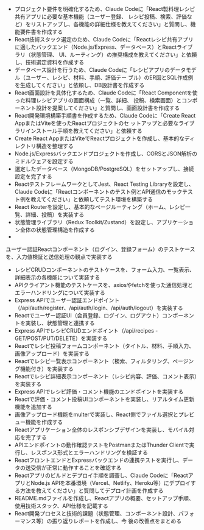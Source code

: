  - プロジェクト要件を明確化するため、Claude Codeに「React製料理レシピ共有アプリに必要な基本機能（ユーザー登録、
  レシピ投稿、検索、評価など）をリストアップし、各機能の詳細仕様を教えてください」と質問し、機能要件書を作成する
  - React技術スタック選定のため、Claude
  Codeに「Reactレシピ共有アプリに適したバックエンド（Node.js/Express、データベース）とReactライブラリ（状態管理、
  UI、ルーティング）の推奨構成を教えてください」と依頼し、技術選定資料を作成する
  - データベース設計を行うため、Claude Codeに「レシピアプリのデータモデル（ユーザー、レシピ、材料、手順、評価テー
  ブル）のER図とSQL作成例を生成してください」と依頼し、DB設計書を作成する
  - React画面設計を具体化するため、Claude Codeに「React Componentを使った料理レシピアプリの画面構成（一覧、詳細、
  投稿、検索画面）とコンポーネント設計を提案してください」と質問し、画面設計書を作成する
  - React開発環境構築手順書を作成するため、Claude Codeに「Create React AppまたはViteを使ったReactプロジェクトのセ
  ットアップと必要なライブラリインストール手順を教えてください」と依頼する
  - Create React AppまたはViteでReactプロジェクトを作成し、基本的なディレクトリ構造を整理する
  - Node.js/Expressバックエンドプロジェクトを作成し、CORSとJSON解析のミドルウェアを設定する
  - 選定したデータベース（MongoDB/PostgreSQL）をセットアップし、接続設定を完了する
  - ReactテストフレームワークとしてJest、React Testing Libraryを設定し、Claude
  Codeに「Reactコンポーネントのテスト例とAPI通信のモックテスト例を教えてください」と依頼してテスト環境を構築する
  - React Routerを設定し、基本的なページルーティング（ホーム、レシピ一覧、詳細、投稿）を実装する
  - 状態管理ライブラリ（Redux Toolkit/Zustand）を設定し、アプリケーション全体の状態管理構造を作成する
  -
  ユーザー認証Reactコンポーネント（ログイン、登録フォーム）のテストケースを、入力値検証と送信処理の観点で実装する
  - レシピCRUDコンポーネントのテストケースを、フォーム入力、一覧表示、詳細表示の各機能について実装する
  - APIクライアント機能のテストケースを、axiosやfetchを使った通信処理とエラーハンドリングについて実装する
  - Express APIでユーザー認証エンドポイント（/api/auth/register、/api/auth/login、/api/auth/logout）を実装する
  - Reactでユーザー認証UI（会員登録、ログイン、ログアウト）コンポーネントを実装し、状態管理と連携する
  - Express APIでレシピCRUDエンドポイント（/api/recipes - GET/POST/PUT/DELETE）を実装する
  - Reactでレシピ投稿フォームコンポーネント（タイトル、材料、手順入力、画像アップロード）を実装する
  - Reactでレシピ一覧表示コンポーネント（検索、フィルタリング、ページング機能付き）を実装する
  - Reactでレシピ詳細表示コンポーネント（レシピ内容、評価、コメント表示）を実装する
  - Express APIでレシピ評価・コメント機能のエンドポイントを実装する
  - Reactで評価・コメント投稿UIコンポーネントを実装し、リアルタイム更新機能を追加する
  - 画像アップロード機能をmulterで実装し、React側でファイル選択とプレビュー機能を作成する
  - Reactアプリケーション全体のレスポンシブデザインを実装し、モバイル対応を完了する
  - APIエンドポイントの動作確認テストをPostmanまたはThunder
  Clientで実行し、レスポンス形式とエラーハンドリングを検証する
  - ReactフロントエンドとExpressバックエンドの連携テストを実行し、データの送受信が正常に動作することを確認する
  - Reactアプリのビルドとデプロイ手順を調査し、Claude Codeに「ReactアプリとNode.js
  APIを本番環境（Vercel、Netlify、Heroku等）にデプロイする方法を教えてください」と質問してデプロイ計画を作成する
  - README.mdファイルを作成し、Reactアプリの概要、セットアップ手順、使用技術スタック、API仕様を記載する
  - React開発プロセスと技術的課題（状態管理、コンポーネント設計、パフォーマンス等）の振り返りレポートを作成し、今
  後の改善点をまとめる
